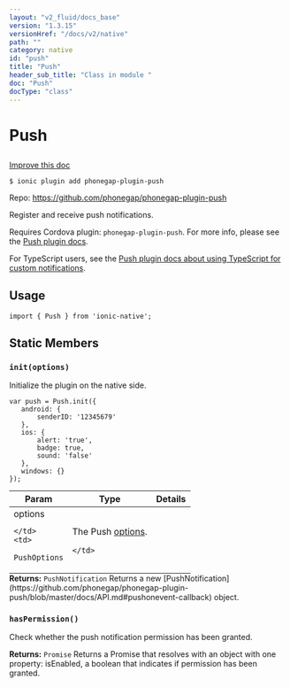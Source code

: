 ```yaml
---
layout: "v2_fluid/docs_base"
version: "1.3.15"
versionHref: "/docs/v2/native"
path: ""
category: native
id: "push"
title: "Push"
header_sub_title: "Class in module "
doc: "Push"
docType: "class"
---
```









<h1 class="api-title">

  
  Push
  

  

  

</h1>

<a class="improve-v2-docs" href="http://github.com/driftyco/ionic-native/edit/master/src/plugins/push.ts#L269">
  Improve this doc
</a>





<!-- decorators -->


<pre><code>$ ionic plugin add phonegap-plugin-push</code></pre>
<p>Repo:
  <a href="https://github.com/phonegap/phonegap-plugin-push">
    https://github.com/phonegap/phonegap-plugin-push
  </a>
</p>

<!-- description -->

<p>Register and receive push notifications.</p>
<p>Requires Cordova plugin: <code>phonegap-plugin-push</code>. For more info, please see the <a href="https://github.com/phonegap/phonegap-plugin-push">Push plugin docs</a>.</p>
<p>For TypeScript users, see the <a href="https://github.com/phonegap/phonegap-plugin-push/blob/master/docs/TYPESCRIPT.md">Push plugin docs about using TypeScript for custom notifications</a>.</p>



<!-- @usage tag -->

<h2>Usage</h2>

<pre><code class="lang-typescript">import { Push } from &#39;ionic-native&#39;;
</code></pre>




<!-- @property tags -->
<h2>Static Members</h2>
<div id="init"></div>
<h3><code>init(options)</code>
  
</h3>



Initialize the plugin on the native side.

```
var push = Push.init({
   android: {
       senderID: '12345679'
   },
   ios: {
       alert: 'true',
       badge: true,
       sound: 'false'
   },
   windows: {}
});
```



<table class="table param-table" style="margin:0;">
  <thead>
  <tr>
    <th>Param</th>
    <th>Type</th>
    <th>Details</th>
  </tr>
  </thead>
  <tbody>
  
  <tr>
    <td>
      options
      
      
    </td>
    <td>
      
<code>PushOptions</code>
    </td>
    <td>
      <p>The Push <a href="https://github.com/phonegap/phonegap-plugin-push/blob/master/docs/API.md#parameters">options</a>.</p>

      
    </td>
  </tr>
  
  </tbody>
</table>





<div class="return-value" markdown="1">
  <i class="icon ion-arrow-return-left"></i>
  <b>Returns:</b> 
<code>PushNotification</code> Returns a new [PushNotification](https://github.com/phonegap/phonegap-plugin-push/blob/master/docs/API.md#pushonevent-callback) object.
</div>



<div id="hasPermission"></div>
<h3><code>hasPermission()</code>
  
</h3>

Check whether the push notification permission has been granted.






<div class="return-value" markdown="1">
  <i class="icon ion-arrow-return-left"></i>
  <b>Returns:</b> 
<code>Promise</code> Returns a Promise that resolves with an object with one property: isEnabled, a boolean that indicates if permission has been granted.
</div>




<!-- methods on the class -->

<!-- related link --><!-- end content block -->


<!-- end body block -->


